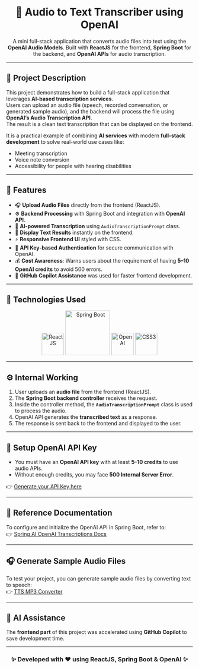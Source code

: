 <h1 align="center">🎤 Audio to Text Transcriber using OpenAI</h1>

<p align="center">
  A mini full-stack application that converts audio files into text using the <b>OpenAI Audio Models</b>.  
  Built with <b>ReactJS</b> for the frontend, <b>Spring Boot</b> for the backend, and <b>OpenAI APIs</b> for audio transcription.  
</p>

---

## 📖 Project Description  

This project demonstrates how to build a full-stack application that leverages **AI-based transcription services**.  
Users can upload an audio file (speech, recorded conversation, or generated sample audio), and the backend will process the file using **OpenAI’s Audio Transcription API**.  
The result is a clean text transcription that can be displayed on the frontend.  

It is a practical example of combining **AI services** with modern **full-stack development** to solve real-world use cases like:  
- Meeting transcription  
- Voice note conversion  
- Accessibility for people with hearing disabilities  

---

## 🌟 Features  

- 🎧 **Upload Audio Files** directly from the frontend (ReactJS).  
- ⚙️ **Backend Processing** with Spring Boot and integration with **OpenAI API**.  
- 🧠 **AI-powered Transcription** using `AudioTranscriptionPrompt` class.  
- 📜 **Display Text Results** instantly on the frontend.  
- ⚡ **Responsive Frontend UI** styled with CSS.  
- 🔑 **API Key-based Authentication** for secure communication with OpenAI.  
- 💰 **Cost Awareness**: Warns users about the requirement of having **$5–$10 OpenAI credits** to avoid 500 errors.  
- 🤖 **GitHub Copilot Assistance** was used for faster frontend development.  

---

## 🚀 Technologies Used  

<p align="center">
  <!-- React -->
  <img src="https://media.giphy.com/media/eNAsjO55tPbgaor7ma/giphy.gif" width="60" height="60" alt="ReactJS" />
  
  <!-- Spring Boot -->
  <img src="https://upload.wikimedia.org/wikipedia/commons/4/44/Spring_Framework_Logo_2018.svg" width="120" height="120" alt="Spring Boot" />

  
  <!-- OpenAI -->
  <img src="https://media.giphy.com/media/CuMiNUVZ8yJszd2h3s/giphy.gif" width="60" height="60" alt="OpenAI" />
  
  <!-- CSS3 -->
  <img src="https://media.giphy.com/media/IdyAQJVN2kVPNUrojM/giphy.gif" width="60" height="60" alt="CSS3" />
</p>



---

## ⚙️ Internal Working  

1. User uploads an **audio file** from the frontend (ReactJS).  
2. The **Spring Boot backend controller** receives the request.  
3. Inside the controller method, the **`AudioTranscriptionPrompt`** class is used to process the audio.  
4. OpenAI API generates the **transcribed text** as a response.  
5. The response is sent back to the frontend and displayed to the user.  

---

## 🔑 Setup OpenAI API Key  

- You must have an **OpenAI API key** with at least **$5–$10 credits** to use audio APIs.  
- Without enough credits, you may face **500 Internal Server Error**.  

👉 [Generate your API Key here](https://platform.openai.com/settings/organization/api-keys)  

---

## 📖 Reference Documentation  

To configure and initialize the OpenAI API in Spring Boot, refer to:  
👉 [Spring AI OpenAI Transcriptions Docs](https://docs.spring.io/spring-ai/reference/api/audio/transcriptions/openai-transcriptions.html)  

---

## 🎧 Generate Sample Audio Files  

To test your project, you can generate sample audio files by converting text to speech:  
👉 [TTS MP3 Converter](https://ttsmp3.com/)  

---

## 🤖 AI Assistance  

The **frontend part** of this project was accelerated using **GitHub Copilot** to save development time.  

---


<h3 align="center">✨ Developed with ❤️ using ReactJS, Spring Boot & OpenAI ✨</h3>
